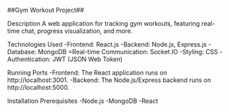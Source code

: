 ##Gym Workout Project##

Description
A web application for tracking gym workouts, featuring real-time chat, progress visualization, and more.

Technologies Used
-Frontend: React.js
-Backend: Node.js, Express.js
-Database: MongoDB
=Real-time Communication: Socket.IO
-Styling: CSS
-Authentication: JWT (JSON Web Token)

Running Ports
-Frontend: The React application runs on http://localhost:3001.
-Backend: The Node.js/Express backend runs on http://localhost:5000.

Installation
Prerequisites
-Node.js
-MongoDB
-React
